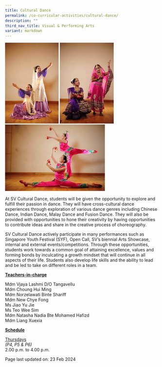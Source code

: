 ```yaml
---
title: Cultural Dance
permalink: /co-curricular-activities/cultural-dance/
description: ""
third_nav_title: Visual & Performing Arts
variant: markdown
---
```

<img style="width: 35%;" src="/images/cca18.jpg">
<img style="width: 35%;" src="/images/cca16.jpg">
<img style="width: 65%;" src="/images/chinese dance.jpg">
<p>At SV Cultural Dance, students will be given the opportunity to explore and fulfill their passion in dance. They will have cross-cultural dance experiences through exploration of various dance genres including Chinese Dance, Indian Dance, Malay Dance and Fusion Dance. They will also be provided with opportunities to hone their creativity by having opportunities to contribute ideas and share in the creative process of choreography.</p>
<p>SV Cultural Dance actively participate in many performances such as Singapore Youth Festival (SYF), Open Call, SV’s biennial Arts Showcase, internal and external events/competitions. Through these opportunities, students work towards a common goal of attaining excellence, values and forming bonds by inculcating a growth mindset that will continue in all aspects of their life. Students also develop life skills and the ability to lead and be led to take on different roles in a team.</p>
<p><u><strong>Teachers-in-charge</strong></u></p>
<p>Mdm Vjaya Lashmi D/O Tangavellu<br>
Mdm Choung Hui Ming<br>
Mdm Norzelawati Binte Shariff<br>
Mdm New Chye Fong<br>
Ms Jiao Yu Jie<br>
Ms Teo Wee Sim<br>
Mdm Natasha Nadia Bte Mohamed Hafizd<br>
Mdm Liang Xuexia<br></p>
<p><u><strong>Schedule</strong></u></p>
<p><u>Thursdays</u><br><em>(P4, P5 &amp; P6)</em><br>2.00 p.m. to 4.00 p.m.</p>
<p>Page last updated on: 23 Feb 2024</p>
